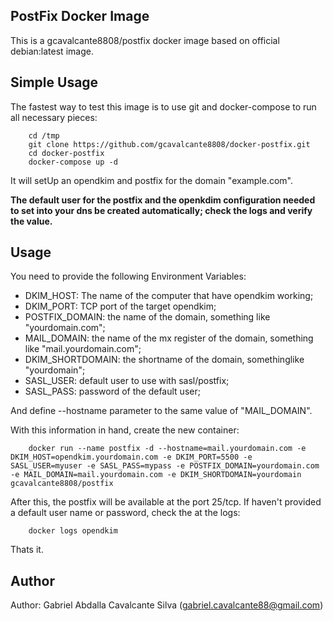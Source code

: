 PostFix Docker Image
---------------------

This is a gcavalcante8808/postfix docker image based on official debian:latest image.

Simple Usage
------------

The fastest way to test this image is to use git and docker-compose to run all necessary pieces:

```
    cd /tmp
    git clone https://github.com/gcavalcante8808/docker-postfix.git
    cd docker-postfix
    docker-compose up -d
```

It will setUp an opendkim and postfix for the domain "example.com".

**The default user for the postfix and the openkdim configuration needed to set into your dns be created automatically; check the logs and verify the value.**

Usage
-----

You need to provide the following Environment Variables:
 * DKIM_HOST: The name of the computer that have opendkim working;
 * DKIM_PORT: TCP port of the target opendkim;
 * POSTFIX_DOMAIN: the name of the domain, something like "yourdomain.com";
 * MAIL_DOMAIN: the name of the mx register of the domain, something like "mail.yourdomain.com";
 * DKIM_SHORTDOMAIN: the shortname of the domain, somethinglike "yourdomain";
 * SASL_USER: default user to use with sasl/postfix;
 * SASL_PASS: password of the default user;

And define --hostname parameter to the same value of "MAIL_DOMAIN".

With this information in hand, create the new container:

```
    docker run --name postfix -d --hostname=mail.yourdomain.com -e DKIM_HOST=opendkim.yourdomain.com -e DKIM_PORT=5500 -e SASL_USER=myuser -e SASL_PASS=mypass -e POSTFIX_DOMAIN=yourdomain.com -e MAIL_DOMAIN=mail.yourdomain.com -e DKIM_SHORTDOMAIN=yourdomain gcavalcante8808/postfix
```

After this, the postfix will be available at the port 25/tcp. If haven't provided a default user name or password, check the at the logs:

```
    docker logs opendkim
```

Thats it.


Author
------

Author: Gabriel Abdalla Cavalcante Silva (gabriel.cavalcante88@gmail.com)

